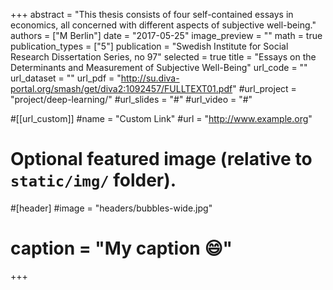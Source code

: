 +++
abstract = "This thesis consists of four self-contained essays in economics, all concerned with different aspects of subjective well-being."
authors = ["M Berlin"]
date = "2017-05-25"
image_preview = ""
math = true
publication_types = ["5"]
publication = "Swedish Institute for Social Research Dissertation Series, no 97"
selected = true
title = "Essays on the Determinants and Measurement of Subjective Well-Being"
url_code = ""
url_dataset = ""
url_pdf = "http://su.diva-portal.org/smash/get/diva2:1092457/FULLTEXT01.pdf"
#url_project = "project/deep-learning/"
#url_slides = "#"
#url_video = "#"

#[[url_custom]]
#name = "Custom Link"
#url = "http://www.example.org"

# Optional featured image (relative to `static/img/` folder).
#[header]
#image = "headers/bubbles-wide.jpg"
# caption = "My caption :smile:"

+++